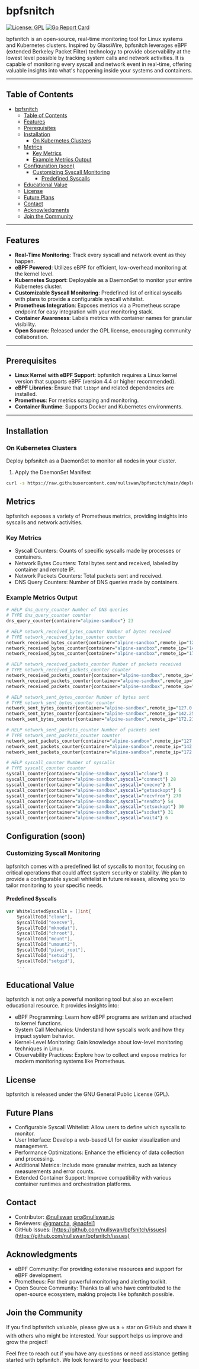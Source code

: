 # bpfsnitch

[![License: GPL](https://img.shields.io/badge/License-GPL-blue.svg)](LICENSE) [![Go Report Card](https://goreportcard.com/badge/github.com/nullswan/bpfsnitch)](https://goreportcard.com/report/github.com/nullswan/bpfsnitch)

bpfsnitch is an open-source, real-time monitoring tool for Linux systems and Kubernetes clusters. Inspired by GlassWire, bpfsnitch leverages eBPF (extended Berkeley Packet Filter) technology to provide observability at the lowest level possible by tracking system calls and network activities. It is capable of monitoring every syscall and network event in real-time, offering valuable insights into what's happening inside your systems and containers.

---

## Table of Contents

- [bpfsnitch](#bpfsnitch)
  - [Table of Contents](#table-of-contents)
  - [Features](#features)
  - [Prerequisites](#prerequisites)
  - [Installation](#installation)
    - [On Kubernetes Clusters](#on-kubernetes-clusters)
  - [Metrics](#metrics)
    - [Key Metrics](#key-metrics)
    - [Example Metrics Output](#example-metrics-output)
  - [Configuration (soon)](#configuration-soon)
    - [Customizing Syscall Monitoring](#customizing-syscall-monitoring)
      - [Predefined Syscalls](#predefined-syscalls)
  - [Educational Value](#educational-value)
  - [License](#license)
  - [Future Plans](#future-plans)
  - [Contact](#contact)
  - [Acknowledgments](#acknowledgments)
  - [Join the Community](#join-the-community)

---

## Features

- **Real-Time Monitoring**: Track every syscall and network event as they happen.
- **eBPF Powered**: Utilizes eBPF for efficient, low-overhead monitoring at the kernel level.
- **Kubernetes Support**: Deployable as a DaemonSet to monitor your entire Kubernetes cluster.
- **Customizable Syscall Monitoring**: Predefined list of critical syscalls with plans to provide a configurable syscall whitelist.
- **Prometheus Integration**: Exposes metrics via a Prometheus scrape endpoint for easy integration with your monitoring stack.
- **Container Awareness**: Labels metrics with container names for granular visibility.
- **Open Source**: Released under the GPL license, encouraging community collaboration.

---

## Prerequisites

- **Linux Kernel with eBPF Support**: bpfsnitch requires a Linux kernel version that supports eBPF (version 4.4 or higher recommended).
- **eBPF Libraries**: Ensure that `libbpf` and related dependencies are installed.
- **Prometheus**: For metrics scraping and monitoring.
- **Container Runtime**: Supports Docker and Kubernetes environments.

---

## Installation

### On Kubernetes Clusters

Deploy bpfsnitch as a DaemonSet to monitor all nodes in your cluster.

1. Apply the DaemonSet Manifest

```bash
curl -s https://raw.githubusercontent.com/nullswan/bpfsnitch/main/deployments/daemonset.yaml | kubectl apply -f -
```

## Metrics

bpfsnitch exposes a variety of Prometheus metrics, providing insights into syscalls and network activities.

### Key Metrics

- Syscall Counters: Counts of specific syscalls made by processes or containers.
- Network Bytes Counters: Total bytes sent and received, labeled by container and remote IP.
- Network Packets Counters: Total packets sent and received.
- DNS Query Counters: Number of DNS queries made by containers.

### Example Metrics Output

```perl
# HELP dns_query_counter Number of DNS queries
# TYPE dns_query_counter counter
dns_query_counter{container="alpine-sandbox"} 23

# HELP network_received_bytes_counter Number of bytes received
# TYPE network_received_bytes_counter counter
network_received_bytes_counter{container="alpine-sandbox",remote_ip="127.0.0.53"} 492
network_received_bytes_counter{container="alpine-sandbox",remote_ip="142.250.179.110"} 2529
network_received_bytes_counter{container="alpine-sandbox",remote_ip="172.217.20.164"} 2541

# HELP network_received_packets_counter Number of packets received
# TYPE network_received_packets_counter counter
network_received_packets_counter{container="alpine-sandbox",remote_ip="127.0.0.53"} 12
network_received_packets_counter{container="alpine-sandbox",remote_ip="142.250.179.110"} 21
network_received_packets_counter{container="alpine-sandbox",remote_ip="172.217.20.164"} 21

# HELP network_sent_bytes_counter Number of bytes sent
# TYPE network_sent_bytes_counter counter
network_sent_bytes_counter{container="alpine-sandbox",remote_ip="127.0.0.53"} 94231
network_sent_bytes_counter{container="alpine-sandbox",remote_ip="142.250.179.110"} 24160
network_sent_bytes_counter{container="alpine-sandbox",remote_ip="172.217.20.164"} 81794

# HELP network_sent_packets_counter Number of packets sent
# TYPE network_sent_packets_counter counter
network_sent_packets_counter{container="alpine-sandbox",remote_ip="127.0.0.53"} 23
network_sent_packets_counter{container="alpine-sandbox",remote_ip="142.250.179.110"} 80
network_sent_packets_counter{container="alpine-sandbox",remote_ip="172.217.20.164"} 167

# HELP syscall_counter Number of syscalls
# TYPE syscall_counter counter
syscall_counter{container="alpine-sandbox",syscall="clone"} 3
syscall_counter{container="alpine-sandbox",syscall="connect"} 28
syscall_counter{container="alpine-sandbox",syscall="execve"} 3
syscall_counter{container="alpine-sandbox",syscall="getsockopt"} 6
syscall_counter{container="alpine-sandbox",syscall="recvfrom"} 270
syscall_counter{container="alpine-sandbox",syscall="sendto"} 54
syscall_counter{container="alpine-sandbox",syscall="setsockopt"} 30
syscall_counter{container="alpine-sandbox",syscall="socket"} 31
syscall_counter{container="alpine-sandbox",syscall="wait4"} 6
```

## Configuration (soon)

### Customizing Syscall Monitoring

bpfsnitch comes with a predefined list of syscalls to monitor, focusing on critical operations that could affect system security or stability. We plan to provide a configurable syscall whitelist in future releases, allowing you to tailor monitoring to your specific needs.

#### Predefined Syscalls

```go
var WhitelistedSyscalls = []int{
    SyscallToId["clone"],
    SyscallToId["execve"],
    SyscallToId["mknodat"],
    SyscallToId["chroot"],
    SyscallToId["mount"],
    SyscallToId["umount2"],
    SyscallToId["pivot_root"],
    SyscallToId["setuid"],
    SyscallToId["setgid"],
    ...
```

## Educational Value

bpfsnitch is not only a powerful monitoring tool but also an excellent educational resource. It provides insights into:
- eBPF Programming: Learn how eBPF programs are written and attached to kernel functions.
- System Call Mechanics: Understand how syscalls work and how they impact system behavior.
- Kernel-Level Monitoring: Gain knowledge about low-level monitoring techniques in Linux.
- Observability Practices: Explore how to collect and expose metrics for modern monitoring systems like Prometheus.

## License

bpfsnitch is released under the GNU General Public License (GPL).

## Future Plans

- Configurable Syscall Whitelist: Allow users to define which syscalls to monitor.
- User Interface: Develop a web-based UI for easier visualization and management.
- Performance Optimizations: Enhance the efficiency of data collection and processing.
- Additional Metrics: Include more granular metrics, such as latency measurements and error counts.
- Extended Container Support: Improve compatibility with various container runtimes and orchestration platforms.

## Contact

- Contributor: [@nullswan](https://github.com/nullswan) <pro@nullswan.io>
- Reviewers: [@gmarcha](https://github.com/gmarcha), [@naofel1](https://github.com/naofel1)
- GitHub Issues: [https://github.com/nullswan/bpfsnitch/issues](https://github.com/nullswan/bpfsnitch/issues)

## Acknowledgments

- eBPF Community: For providing extensive resources and support for eBPF development.
- Prometheus: For their powerful monitoring and alerting toolkit.
- Open Source Community: Thanks to all who have contributed to the open-source ecosystem, making projects like bpfsnitch possible.

## Join the Community

If you find bpfsnitch valuable, please give us a ⭐ star on GitHub and share it with others who might be interested. Your support helps us improve and grow the project!

Feel free to reach out if you have any questions or need assistance getting started with bpfsnitch. We look forward to your feedback!
